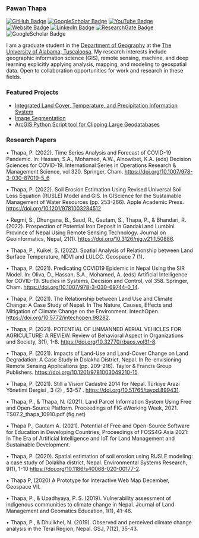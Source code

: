 
### Pawan Thapa

[![GitHub Badge](https://img.shields.io/github/followers/thapawan?style=social)](https://github.com/thapawan?tab=followers)
[![GoogleScholar Badge](https://img.shields.io/badge/Google-Scholar-black)](https://scholar.google.com/citations?user=6U3EubEAAAAJ&hl=en)
[![YouTube Badge](https://img.shields.io/badge/My-YouTube-red)](https://www.youtube.com/@UC_vjUMpU3Ca5XcbBVanBCnA)
[![Website Badge](https://img.shields.io/badge/Personal-Website-green)](https://thapawan.github.io/)
[![LinkedIn Badge](https://img.shields.io/badge/My-LinkedIn-blue)](https://www.linkedin.com/in/pawan-thapa-916aa360)
[![ResearchGate Badge](https://img.shields.io/badge/Research-Gate-green)](https://www.researchgate.net/profile/Pawan-Thapa-2)
![GoogleScholar Badge](https://visitor-badge.laobi.icu/badge?page_id=thapawan.github.io)


I am a graduate student in the [Department of Geography](https://geography.ua.edu/) at the [The University of Alabama, Tuscaloosa](https://www.ua.edu/). My research interests include geographic information science (GIS), remote sensing, machine, and deep learning explicitly applying analysis, mapping, and modeling to geospatial data. Open to collaboration opportunities for work and research in these fields.

### Featured Projects
- [Integrated Land Cover, Temperature, and Precipitation Information System](https://github.com/thapawan/IntegratedInformationSystem)
- [Image Segmentation](https://github.com/thapawan/ImageSegmentation)
- [ArcGIS Python Script tool for Clipping Large Geodatabases](https://github.com/pratik-tan10/Python/tree/main/ClipTool)

### Research Papers
 
•	Thapa, P. (2022). Time Series Analysis and Forecast of COVID-19 Pandemic. In: Hassan, S.A., Mohamed, A.W., Alnowibet, K.A. (eds) Decision Sciences for COVID-19. International Series in Operations Research & Management Science, vol 320. Springer, Cham. https://doi.org/10.1007/978-3-030-87019-5_6

•	Thapa, P. (2022). Soil Erosion Estimation Using Revised Universal Soil Loss Equation (RUSLE) Model and GIS. In GIScience for the Sustainable Management of Water Resources (pp. 253-266). Apple Academic Press. https://doi.org/10.1201/9781003284512

•	Regmi, S., Dhungana, B., Saud, R., Gautam, S., Thapa, P., & Bhandari, R. (2022). Prospection of Potential Iron Deposit in Gandaki and Lumbini Province of Nepal Using Remote Sensing Technology. Journal on Geoinformatics, Nepal, 21(1). https://doi.org/10.3126/njg.v21i1.50886.

•	Thapa, P., Kuikel, S. (2022). Spatial Analysis of Relationship between Land Surface Temperature, NDVI and LULCC. Geospace 7 (1).

•	Thapa, P. (2021). Predicating COVID19 Epidemic in Nepal Using the SIR Model. In: Oliva, D., Hassan, S.A., Mohamed, A. (eds) Artificial Intelligence for COVID-19. Studies in Systems, Decision and Control, vol 358. Springer, Cham. https://doi.org/10.1007/978-3-030-69744-0_14.

•	Thapa, P. (2021). The Relationship between Land Use and Climate Change: A Case Study of Nepal. In The Nature, Causes, Effects and Mitigation of Climate Change on the Environment. IntechOpen. https://doi.org/10.5772/intechopen.98282.

•	Thapa, P. (2021). POTENTIAL OF UNMANNED AERIAL VEHICLES FOR AGRICULTURE: A REVIEW. Review of Behavioral Aspect in Organizations and Society, 3(1), 1-8. https://doi.org/10.32770/rbaos.vol31-8.

•	Thapa, P. (2021). Impacts of Land-Use and Land-Cover Change on Land Degradation: A Case Study in Dolakha District, Nepal. In Re-envisioning Remote Sensing Applications (pp. 209-216). Taylor & Francis Group Publishers. https://doi.org/10.1201/9781003049210-15.

•	Thapa, P. (2021). Still a Vision Cadastre 2014 for Nepal. Türkiye Arazi Yönetimi Dergisi , 3 (2) , 53-57 . https://doi.org/10.51765/tayod.899431.

•	Thapa, P., & Thapa, N. (2021). Land Parcel Information System Using Free and Open-Source Platform. Proceedings of FIG eWorking Week, 2021. TS07.2_thapa_10910.pdf (fig.net)

•	Thapa P., Gautam A. (2021). Potential of Free and Open-Source Software for Education in Developing Countries, Proceedings of FOSS4G Asia 2021: In The Era of Artificial Intelligence and IoT for Land Management and Sustainable Development.

•	Thapa, P. (2020). Spatial estimation of soil erosion using RUSLE modeling: a case study of Dolakha district, Nepal. Environmental Systems Research, 9(1), 1-10 https://doi.org/10.1186/s40068-020-00177-2.

•	Thapa P, (2020) A Prototype for Interactive Web Map December, Geospace VII. 

•	Thapa, P., & Upadhyaya, P. S. (2019). Vulnerability assessment of indigenous communities to climate change in Nepal. Journal of Land Management and Geomatics Education, 1(1), 41-46.

•	Thapa, P., & Dhulikhel, N. (2019). Observed and perceived climate change analysis in the Terai Region, Nepal. GSJ, 7(12), 35-43.




